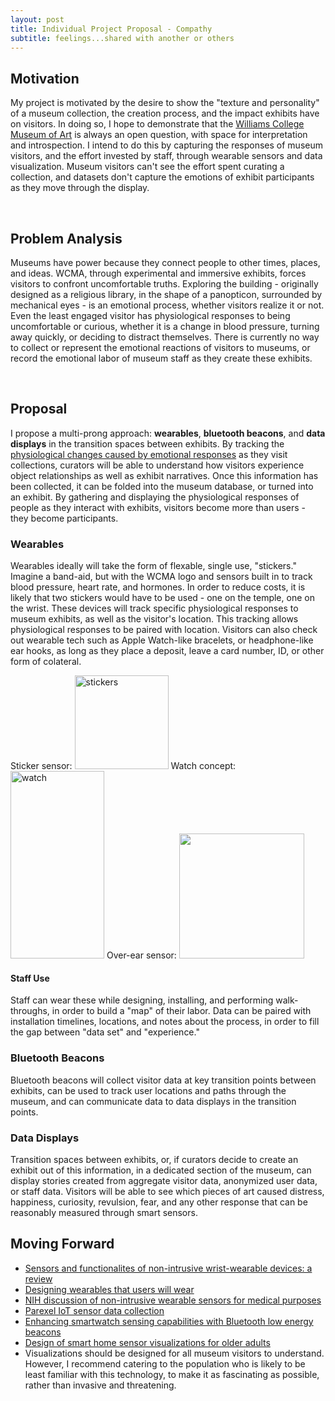 ```yaml
---
layout: post
title: Individual Project Proposal - Compathy
subtitle: feelings...shared with another or others 
---
```


## Motivation

My project is motivated by the desire to show the "texture and personality" of a museum collection, the creation process, and the impact exhibits have on visitors. In doing so, I hope to demonstrate that the [Williams College Museum of Art](https://wcma.williams.edu/) is always an open question, with space for interpretation and introspection. I intend to do this by capturing the responses of museum visitors, and the effort invested by staff, through wearable sensors and data visualization. Museum visitors can't see the effort spent curating a collection, and datasets don't capture the emotions of exhibit participants as they move through the display. 

<br/>

## Problem Analysis

Museums have power because they connect people to other times, places, and ideas. WCMA, through experimental and immersive exhibits, forces visitors to confront uncomfortable truths. Exploring the building - originally designed as a religious library, in the shape of a panopticon, surrounded by mechanical eyes - is an emotional process, whether visitors realize it or not. Even the least engaged visitor has physiological responses to being uncomfortable or curious, whether it is a change in blood pressure, turning away quickly, or deciding to distract themselves. There is currently no way to collect or represent the emotional reactions of visitors to museums, or record the emotional labor of museum staff as they create these exhibits. 

<br/>

## Proposal

I propose a multi-prong approach: **wearables**, **bluetooth beacons**, and **data displays** in the transition spaces between exhibits. By tracking the [physiological changes caused by emotional responses](https://www.ncbi.nlm.nih.gov/books/NBK10829/) as they visit collections, curators will be able to understand how visitors experience object relationships as well as exhibit narratives. Once this information has been collected, it can be folded into the museum database, or turned into an exhibit. By gathering and displaying the physiological responses of people as they interact with exhibits, visitors become more than users - they become participants. 

### Wearables

Wearables ideally will take the form of flexable, single use, "stickers." Imagine a band-aid, but with the WCMA logo and sensors built in to track blood pressure, heart rate, and hormones. In order to reduce costs, it is likely that two stickers would have to be used - one on the temple, one on the wrist. These devices will track specific physiological responses to museum exhibits, as well as the visitor's location. This tracking allows physiological responses to be paired with location. Visitors can also check out wearable tech such as Apple Watch-like bracelets, or headphone-like ear hooks, as long as they place a deposit, leave a card number, ID, or other form of colateral. 

Sticker sensor: <img src="https://github.com/londonmeanswild/CS376/blob/master/CSCI376/project-proposal-stickers.png" alt="stickers" width="150" height="150"> Watch concept: <img src="https://github.com/londonmeanswild/CS376/raw/master/CSCI376/project-proposal-watch.png" alt="watch" width="150" height="300"> Over-ear sensor: <img src="https://github.com/londonmeanswild/CS376/raw/master/CSCI376/project-proposal-sensor-1.png" width="200" height="200"> <br/>

#### Staff Use

Staff can wear these while designing, installing, and performing walk-throughs, in order to build a "map" of their labor. Data can be paired with installation timelines, locations, and notes about the process, in order to fill the gap between "data set" and "experience."

### Bluetooth Beacons

Bluetooth beacons will collect visitor data at key transition points between exhibits, can be used to track user locations and paths through the museum, and can communicate data to data displays in the transition points. 

### Data Displays

Transition spaces between exhibits, or, if curators decide to create an exhibit out of this information, in a dedicated section of the museum, can display stories created from aggregate visitor data, anonymized user data, or staff data. Visitors will be able to see which pieces of art caused distress, happiness, curiosity, revulsion, fear, and any other response that can be reasonably measured through smart sensors. 

## Moving Forward

* [Sensors and functionalites of non-intrusive wrist-wearable devices: a review](http://www.mdpi.com/1424-8220/18/6/1714/htm)
* [Designing wearables that users will wear](http://journals.sagepub.com/doi/full/10.1177/1064804617747254)
* [NIH discussion of non-intrusive wearable sensors for medical purposes](https://www.ncbi.nlm.nih.gov/pmc/articles/PMC3354997/)
* [Parexel IoT sensor data collection](https://hitinfrastructure.com/news/healthcare-iot-sensor-solution-remotely-collects-wearable-data)
* [Enhancing smartwatch sensing capabilities with Bluetooth low energy beacons](https://www.ncbi.nlm.nih.gov/pmc/articles/PMC5492220/)
* [Design of smart home sensor visualizations for older adults](https://www.ncbi.nlm.nih.gov/pubmed/25267608)
* Visualizations should be designed for all museum visitors to understand. However, I recommend catering to the population who is likely to be least familiar with this technology, to make it as fascinating as possible, rather than invasive and threatening. 
